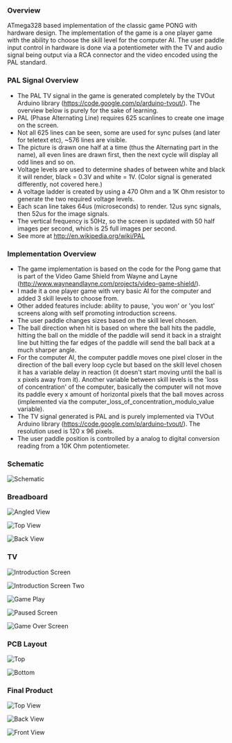 ### Overview 
ATmega328 based implementation of the classic game PONG with hardware design. The implementation of the game is a one player game with the ability to choose the skill level for the computer AI. The user paddle input control in hardware is done via a potentiometer with the TV and audio signal being output via a RCA connector and the video encoded using the PAL standard.

### PAL Signal Overview
- The PAL TV signal in the game is generated completely by the TVOut Arduino library (https://code.google.com/p/arduino-tvout/). The overview below is purely for the sake of learning.
- PAL (Phase Alternating Line) requires 625 scanlines to create one image on the screen.
- Not all 625 lines can be seen, some are used for sync pulses (and later for teletext etc), ~576 lines are visible.
- The picture is drawn one half at a time (thus the Alternating part in the name), all even lines are drawn first, then the next cycle will display all odd lines and so on. 
- Voltage levels are used to determine shades of between white and black it will render, black = 0.3V and white = 1V. (Color signal is generated differently, not covered here.)
- A voltage ladder is created by using a 470 Ohm and a 1K Ohm resistor to generate the two required voltage levels.
- Each scan line takes 64us (microseconds) to render. 12us sync signals, then 52us for the image signals.
- The vertical frequency is 50Hz, so the screen is updated with 50 half images per second, which is 25 full images per second. 
- See more at http://en.wikipedia.org/wiki/PAL

### Implementation Overview
- The game implementation is based on the code for the Pong game that is part of the Video Game Shield from Wayne and Layne (http://www.wayneandlayne.com/projects/video-game-shield/).
- I made it a one player game with very basic AI for the computer and added 3 skill levels to choose from.
- Other added features include: ability to pause, 'you won' or 'you lost' screens along with self promoting introduction screens.
- The user paddle changes sizes based on the skill level chosen.
- The ball direction when hit is based on where the ball hits the paddle, hitting the ball on the middle of the paddle will send it back in a straight line but hitting the far edges of the paddle will send the ball back at a much sharper angle.
- For the computer AI, the computer paddle moves one pixel closer in the direction of the ball every loop cycle but based on the skill level chosen it has a variable delay in reaction (it doesn't start moving until the ball is x pixels away from it). Another variable between skill levels is the 'loss of concentration' of the computer, basically the computer will not move its paddle every x amount of horizontal pixels that the ball moves across (implemented via the computer_loss_of_concentration_modulo_value variable).
- The TV signal generated is PAL and is purely implemented via TVOut Arduino library (https://code.google.com/p/arduino-tvout/). The resolution used is 120 x 96 pixels.
- The user paddle position is controlled by a analog to digital conversion reading from a 10K Ohm potentiometer.

### Schematic
![Schematic](https://raw.githubusercontent.com/darkosancanin/avr_pong/master/images/schematic.png)

### Breadboard
![Angled View](https://raw.githubusercontent.com/darkosancanin/avr_pong/master/images/breadboard_angle.png)

![Top View](https://raw.githubusercontent.com/darkosancanin/avr_pong/master/images/breadboard_top.png)

![Back View](https://raw.githubusercontent.com/darkosancanin/avr_pong/master/images/breadboard_back.png)

### TV
![Introduction Screen](https://raw.githubusercontent.com/darkosancanin/avr_pong/master/images/tv_1.png)

![Introduction Screen Two](https://raw.githubusercontent.com/darkosancanin/avr_pong/master/images/tv_2.png)

![Game Play](https://raw.githubusercontent.com/darkosancanin/avr_pong/master/images/tv_3.png)

![Paused Screen](https://raw.githubusercontent.com/darkosancanin/avr_pong/master/images/tv_4.png)

![Game Over Screen](https://raw.githubusercontent.com/darkosancanin/avr_pong/master/images/tv_5.png)

### PCB Layout
![Top](https://raw.githubusercontent.com/darkosancanin/avr_pong/master/images/pcb_front.png)

![Bottom](https://raw.githubusercontent.com/darkosancanin/avr_pong/master/images/pcb_back.png)

### Final Product
![Top View](https://raw.githubusercontent.com/darkosancanin/avr_pong/master/images/final_top.png)

![Back View](https://raw.githubusercontent.com/darkosancanin/avr_pong/master/images/final_back.png)

![Front View](https://raw.githubusercontent.com/darkosancanin/avr_pong/master/images/final_front.png)